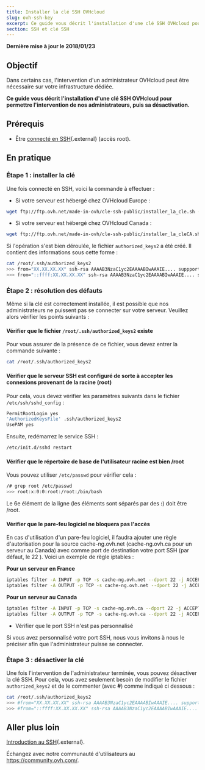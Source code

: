 ```yaml
---
title: Installer la clé SSH OVHcloud
slug: ovh-ssh-key
excerpt: Ce guide vous décrit l'installation d'une clé SSH OVHcloud pour permettre l'intervention de nos administrateurs, puis sa désactivation
section: SSH et clé SSH
---
```


**Dernière mise à jour le 2018/01/23**

## Objectif

Dans certains cas, l'intervention d'un administrateur OVHcloud peut être nécessaire sur votre infrastructure dédiée. 

**Ce guide vous décrit l'installation d'une clé SSH OVHcloud pour permettre l'intervention de nos administrateurs, puis sa désactivation.**

## Prérequis

- Être [connecté en SSH](../ssh-introduction/){.external} (accès root).

## En pratique

### Étape 1 : installer la clé

Une fois connecté en SSH, voici la commande à effectuer :

- Si votre serveur est hébergé chez OVHcloud Europe :

```sh
wget ftp://ftp.ovh.net/made-in-ovh/cle-ssh-public/installer_la_cle.sh -O installer_la_cle.sh ; sh installer_la_cle.sh
```

- Si votre serveur est hébergé chez OVHcloud Canada :

```sh
wget ftp://ftp.ovh.net/made-in-ovh/cle-ssh-public/installer_la_cleCA.sh -O installer_la_cle.sh ; sh installer_la_cle.sh
```

Si l'opération s'est bien déroulée, le fichier `authorized_keys2` a été créé. Il contient des informations sous cette forme :

```sh
cat /root/.ssh/authorized_keys2
>>> from="XX.XX.XX.XX" ssh-rsa AAAAB3NzaC1yc2EAAAABIwAAAIE.... suppport@cache-ng...
>>> from="::ffff:XX.XX.XX.XX" ssh-rsa AAAAB3NzaC1yc2EAAAABIwAAAIE.... suppport@cache-ng...
```

### Étape 2 : résolution des défauts

Même si la clé est correctement installée, il est possible que nos administrateurs ne puissent pas se connecter sur votre serveur. Veuillez alors vérifier les points suivants :

#### Vérifier que le fichier `/root/.ssh/authorized_keys2` existe

Pour vous assurer de la présence de ce fichier, vous devez entrer la commande suivante :

```sh
cat /root/.ssh/authorized_keys2
```

#### Vérifier que le serveur SSH est configuré de sorte à accepter les connexions provenant de la racine (root)

Pour cela, vous devez vérifier les paramètres suivants dans le fichier `/etc/ssh/sshd_config` :

```bash
PermitRootLogin yes
'AuthorizedKeysFile' .ssh/authorized_keys2
UsePAM yes
```

Ensuite, redémarrez le service SSH :

```sh
/etc/init.d/sshd restart
```

#### Vérifier que le répertoire de base de l'utilisateur racine est bien /root

Vous pouvez utiliser `/etc/passwd` pour vérifier cela :

```sh
/# grep root /etc/passwd
>>> root:x:0:0:root:/root:/bin/bash
```

Le 6e élément de la ligne (les éléments sont séparés par des **:**) doit être /root.

#### Vérifier que le pare-feu logiciel ne bloquera pas l'accès

En cas d'utilisation d'un pare-feu logiciel, il faudra ajouter une règle d'autorisation pour la source cache-ng.ovh.net (cache-ng.ovh.ca pour un serveur au Canada) avec comme port de destination votre port SSH (par défaut, le 22 ). Voici un exemple de règle iptables :

**Pour un serveur en France**

```sh
iptables filter -A INPUT -p TCP -s cache-ng.ovh.net --dport 22 -j ACCEPT
iptables filter -A OUTPUT -p TCP -s cache-ng.ovh.net --dport 22 -j ACCEPT
```

**Pour un serveur au Canada**

```sh
iptables filter -A INPUT -p TCP -s cache-ng.ovh.ca --dport 22 -j ACCEPT
iptables filter -A OUTPUT -p TCP -s cache-ng.ovh.ca --dport 22 -j ACCEPT
```

- Vérifier que le port SSH n'est pas personnalisé

Si vous avez personnalisé votre port SSH, nous vous invitons à nous le préciser afin que l'administrateur puisse se connecter.
 

### Étape 3 : désactiver la clé

Une fois l'intervention de l'administrateur terminée, vous pouvez désactiver la clé SSH. Pour cela, vous avez seulement besoin de modifier le fichier `authorized_keys2` et de le commenter (avec **#**) comme indiqué ci dessous :

```sh
cat /root/.ssh/authorized_keys2
>>> #from="XX.XX.XX.XX" ssh-rsa AAAAB3NzaC1yc2EAAAABIwAAAIE.... support@cache-ng...
>>> #from="::ffff:XX.XX.XX.XX" ssh-rsa AAAAB3NzaC1yc2EAAAABIwAAAIE.... support@cache-ng...
```

## Aller plus loin

[Introduction au SSH](../ssh-introduction/){.external}.

Échangez avec notre communauté d'utilisateurs au <https://community.ovh.com/>.
